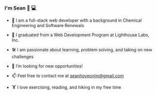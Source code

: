 ### I'm Sean :wave: :computer:

- :man: I am a full-stack web developer with a background in Chemical Engineering and Software Renewals

- 🌱 I graduated from a Web Development Program at Lighthouse Labs, Inc.

- :hammer_and_wrench: I am passionate about learning, problem solving, and taking on new challenges

- 🔭 I’m looking for new opportunities!

- 📫 Feel free to contact me at seanhoyeonjin@gmail.com

- :weight_lifting: I love exercising, reading, and hiking in my free time

<!--
**hyjin123/hyjin123** is a ✨ _special_ ✨ repository because its `README.md` (this file) appears on your GitHub profile.
-->
